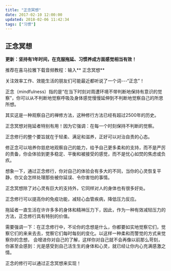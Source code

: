 ```yaml
---
title: "正念冥想"
date: 2017-02-10 12:00:00
updated: 2018-02-06 11:42:34
tags: ["习惯"]
---
```

## 正念冥想

**更新：坚持有1年时间，在克服拖延、习惯养成方面感觉相当有效！**

推荐在喜马拉雅下载音频教程：输入** 正念冥想**

关注效率工作、效能生活的朋友们可能最近都听说了一个词---“正念”！  

正念（mindfulness）指的是“在当下时刻对周遭环境不带判断地保持有意识的觉察”，你可以从不判断地觉察呼吸及身体感觉慢慢延伸到不判断地觉察自己的所思所想。

其实这是一种观察自己的禅修方法，这种修行方法已经有超过2500年的历史。  

正念冥想对拖延者特别有用！因为它强调：在每一个时刻保持不判断的觉察。

正念修行的整个要旨就在于轻柔、满足和滋养，正好可以对治自责的心态。  

修正念可以培养你慈悲地观察自己的能力，给予自己更多柔和的支持，而不是严厉的责备，你会体验到更多稳定、平衡和被接受的感觉，而不是忧心如焚的焦虑或负疚。  

想象一下，通过正念修行，你对自己的体验会有多大的不同，当你的心灵恢复平静，你又会怎样处理那些被你延误、令你害怕的事情。  

正念冥想除了对心灵有巨大的支持外，它同样对人的身体也有很多好处。  

正念修行可以提高你的免疫功能，减轻心血管疾病，降低压力反应。  

拖延者一直生活在许许多多的身体和精神压力下，因此，作为一种有效减轻压力的方法，正念修行具有特别的价值。  

需要强调一下：在正念修行中，不论你的念想是什么，你都要如实地觉察它们，觉察它们的来来去去，觉察它们每时每刻的变化。以这样一种柔和而警觉的方式来觉察你的念想，
会增进你对自己的了解，这样你对自己就不会再像以前那么苛刻，你甚至会感到：光是感受到自己活生生的身体和心灵，就已经让你内心充满感激之情。

正念的修行可以通过正念冥想来实现！  

